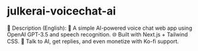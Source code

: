 # julkerai-voicechat-ai
📝 Description (English): 🎤 A simple AI-powered voice chat web app using OpenAI GPT-3.5 and speech recognition. 🌐 Built with Next.js + Tailwind CSS. 💬 Talk to AI, get replies, and even monetize with Ko-fi support.
